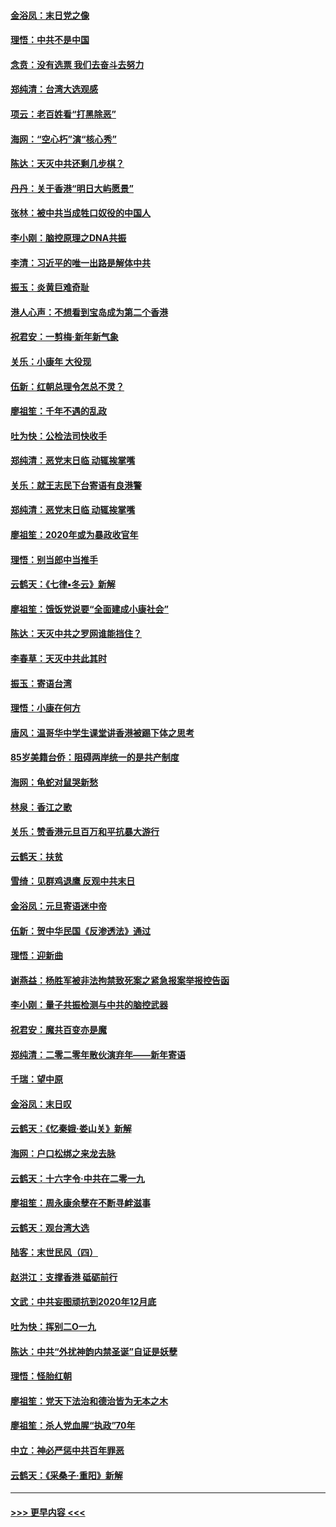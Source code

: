 #### [金浴凤：末日党之像](../pages/nsc993/n11787475.md?t=01130102) 
#### [理悟：中共不是中国](../pages/nsc993/n11787463.md?t=01130102) 
#### [念贲：没有选票  我们去奋斗去努力](../pages/nsc993/n11787398.md?t=01130102) 
#### [郑纯清：台湾大选观感](../pages/nsc993/n11786210.md?t=01130102) 
#### [项云：老百姓看“打黑除恶”](../pages/nsc993/n11785398.md?t=01130102) 
#### [海网：“空心朽”演“核心秀”](../pages/nsc993/n11783874.md?t=01130102) 
#### [陈达：天灭中共还剩几步棋？](../pages/nsc993/n11783719.md?t=01130102) 
#### [丹丹：关于香港“明日大屿愿景”](../pages/nsc993/n11783273.md?t=01130102) 
#### [张林：被中共当成牲口奴役的中国人](../pages/nsc993/n11782397.md?t=01130102) 
#### [李小刚：脑控原理之DNA共振](../pages/nsc993/n11780962.md?t=01130102) 
#### [李清：习近平的唯一出路是解体中共](../pages/nsc993/n11780866.md?t=01130102) 
#### [振玉：炎黄巨难奇耻](../pages/nsc993/n11779632.md?t=01130102) 
#### [港人心声：不想看到宝岛成为第二个香港](../pages/nsc993/n11778817.md?t=01130102) 
#### [祝君安：一剪梅‧新年新气象](../pages/nsc993/n11776340.md?t=01130102) 
#### [关乐：小康年 大役现](../pages/nsc993/n11774213.md?t=01130102) 
#### [伍新：红朝总理令怎总不灵？](../pages/nsc993/n11770813.md?t=01130102) 
#### [廖祖笙：千年不遇的乱政](../pages/nsc993/n11770373.md?t=01130102) 
#### [吐为快：公检法司快收手](../pages/nsc993/n11770359.md?t=01130102) 
#### [郑纯清：恶党末日临 动辄挨掌嘴](../pages/nsc993/n11769912.md?t=01130102) 
#### [关乐：就王志民下台寄语有良港警](../pages/nsc993/n11769903.md?t=01130102) 
#### [郑纯清：恶党末日临 动辄挨掌嘴](../pages/nsc993/n11769356.md?t=01130102) 
#### [廖祖笙：2020年或为暴政收官年](../pages/nsc993/n11768216.md?t=01130102) 
#### [理悟：别当郎中当推手](../pages/nsc993/n11768243.md?t=01130102) 
#### [云鹤天：《七律▪冬云》新解](../pages/nsc993/n11768204.md?t=01130102) 
#### [廖祖笙：饿饭党说要“全面建成小康社会”](../pages/nsc993/n11767482.md?t=01130102) 
#### [陈达：天灭中共之罗网谁能挡住？](../pages/nsc993/n11767465.md?t=01130102) 
#### [李春草：天灭中共此其时](../pages/nsc993/n11767452.md?t=01130102) 
#### [振玉：寄语台湾](../pages/nsc993/n11767432.md?t=01130102) 
#### [理悟：小康在何方](../pages/nsc993/n11767394.md?t=01130102) 
#### [唐风：温哥华中学生课堂讲香港被踢下体之思考](../pages/nsc993/n11766848.md?t=01130102) 
#### [85岁美籍台侨：阻碍两岸统一的是共产制度](../pages/nsc993/n11765043.md?t=01130102) 
#### [海网：龟蛇对鼠哭新愁](../pages/nsc993/n11764895.md?t=01130102) 
#### [林泉：香江之歌](../pages/nsc993/n11764415.md?t=01130102) 
#### [关乐：赞香港元旦百万和平抗暴大游行](../pages/nsc993/n11764382.md?t=01130102) 
#### [云鹤天：扶贫](../pages/nsc993/n11764245.md?t=01130102) 
#### [雪绮：见群鸡退鹰  反观中共末日](../pages/nsc993/n11762112.md?t=01130102) 
#### [金浴凤：元旦寄语迷中帝](../pages/nsc993/n11761788.md?t=01130102) 
#### [伍新：贺中华民国《反渗透法》通过](../pages/nsc993/n11761994.md?t=01130102) 
#### [理悟：迎新曲](../pages/nsc993/n11761152.md?t=01130102) 
#### [谢燕益：杨胜军被非法拘禁致死案之紧急报案举报控告函](../pages/nsc993/n11756134.md?t=01130102) 
#### [李小刚：量子共振检测与中共的脑控武器](../pages/nsc993/n11754518.md?t=01130102) 
#### [祝君安：魔共百变亦是魔](../pages/nsc993/n11754469.md?t=01130102) 
#### [郑纯清：二零二零年散伙演弃年——新年寄语](../pages/nsc993/n11754195.md?t=01130102) 
#### [千瑞：望中原](../pages/nsc993/n11754159.md?t=01130102) 
#### [金浴凤：末日叹](../pages/nsc993/n11752359.md?t=01130102) 
#### [云鹤天：《忆秦娥‧娄山关》新解](../pages/nsc993/n11752348.md?t=01130102) 
#### [海网：户口松绑之来龙去脉](../pages/nsc993/n11752328.md?t=01130102) 
#### [云鹤天：十六字令‧中共在二零一九](../pages/nsc993/n11752305.md?t=01130102) 
#### [廖祖笙：周永康余孽在不断寻衅滋事](../pages/nsc993/n11751013.md?t=01130102) 
#### [云鹤天：观台湾大选](../pages/nsc993/n11751007.md?t=01130102) 
#### [陆客：末世民风（四）](../pages/nsc993/n11749203.md?t=01130102) 
#### [赵洪江：支撑香港 砥砺前行](../pages/nsc993/n11748482.md?t=01130102) 
#### [文武：中共妄图顽抗到2020年12月底](../pages/nsc993/n11748446.md?t=01130102) 
#### [吐为快：挥别二O一九](../pages/nsc993/n11748411.md?t=01130102) 
#### [陈达：中共“外扰神韵内禁圣诞”自证是妖孽](../pages/nsc993/n11748226.md?t=01130102) 
#### [理悟：怪胎红朝](../pages/nsc993/n11748206.md?t=01130102) 
#### [廖祖笙：党天下法治和德治皆为无本之木](../pages/nsc993/n11748135.md?t=01130102) 
#### [廖祖笙：杀人党血腥“执政”70年](../pages/nsc993/n11745144.md?t=01130102) 
#### [中立：神必严惩中共百年罪恶](../pages/nsc993/n11744970.md?t=01130102) 
#### [云鹤天：《采桑子‧重阳》新解](../pages/nsc993/n11744948.md?t=01130102) 

----
#### [ >>> 更早内容 <<< ](../indexes/nsc993-earlier.md)
